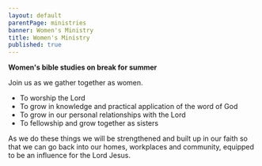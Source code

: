 ```yaml
---
layout: default
parentPage: ministries
banner: Women's Ministry
title: Women's Ministry
published: true
---
```


**Women's bible studies on break for summer**

Join us as we gather together as women.

- To worship the Lord
- To grow in knowledge and practical application of the word of God
- To grow in our personal relationships with the Lord
- To fellowship and grow together as sisters

As we do these things we will be strengthened and built up in our faith so that we can go back into our homes, workplaces and community, equipped to be an influence for the Lord Jesus.
